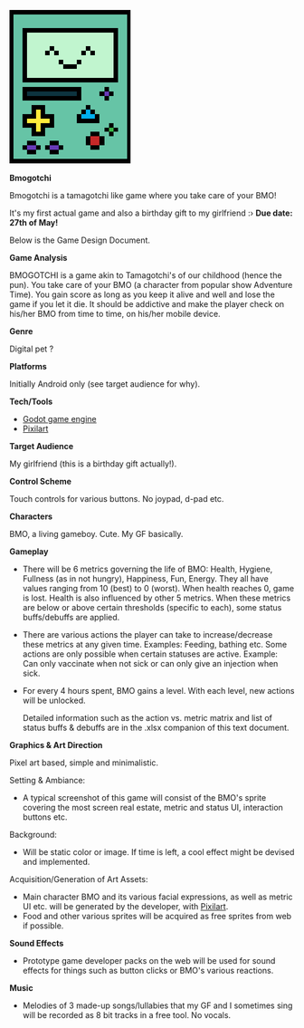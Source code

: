 ![alt text](https://github.com/HaroldReyiz/Bmogotchi/blob/master/Bmogotchi/BMO.png "BMO.png")

**Bmogotchi**

Bmogotchi is a tamagotchi like game where you take care of your BMO!

It's my first actual game and also a birthday gift to my girlfriend :›
**Due date: 27th of May!**

Below is the Game Design Document.

**Game Analysis**

BMOGOTCHI is a game akin to Tamagotchi's of our childhood (hence the pun). You take care of your BMO (a character from popular show Adventure Time).
You gain score as long as you keep it alive and well and lose the game if you let it die.
It should be addictive and make the player check on his/her BMO from time to time, on his/her mobile device.

**Genre**

Digital pet ?

**Platforms**

Initially Android only (see target audience for why).

**Tech/Tools**

- [Godot game engine](https://godotengine.org/)
- [Pixilart](https://pixilart.com/)

**Target Audience**

My girlfriend (this is a birthday gift actually!).

**Control Scheme**

Touch controls for various buttons. No joypad, d-pad etc.

**Characters**

BMO, a living gameboy. Cute. My GF basically.

**Gameplay**

- There will be 6 metrics governing the life of BMO: Health, Hygiene, Fullness (as in not hungry), Happiness, Fun, Energy.
  They all have values ranging from 10 (best) to 0 (worst). When health reaches 0, game is lost. Health is also influenced by other 5 metrics.
  When these metrics are below or above certain thresholds (specific to each), some status buffs/debuffs are applied.

- There are various actions the player can take to increase/decrease these metrics at any given time.
  Examples: Feeding, bathing etc.
  Some actions are only possible when certain statuses are active. Example: Can only vaccinate when not sick or can only give an injection when sick.

- For every 4 hours spent, BMO gains a level. With each level, new actions will be unlocked.

  Detailed information such as the action vs. metric matrix and list of status buffs & debuffs are in the .xlsx companion of this text document.

**Graphics & Art Direction**

  Pixel art based, simple and minimalistic.

Setting & Ambiance:
- A typical screenshot of this game will consist of the BMO's sprite covering the most screen real estate, metric and status UI, interaction buttons etc. 
        
Background:
- Will be static color or image. If time is left, a cool effect might be devised and implemented.

Acquisition/Generation of Art Assets: 
- Main character BMO and its various facial expressions, as well as metric UI etc. will be generated by the developer, with [Pixilart](https://pixilart.com/).
- Food and other various sprites will be acquired as free sprites from web if possible.

**Sound Effects**

- Prototype game developer packs on the web will be used for sound effects for things such as button clicks or BMO's various reactions.

**Music**

- Melodies of 3 made-up songs/lullabies that my GF and I sometimes sing will be recorded as 8 bit tracks in a free tool. No vocals.